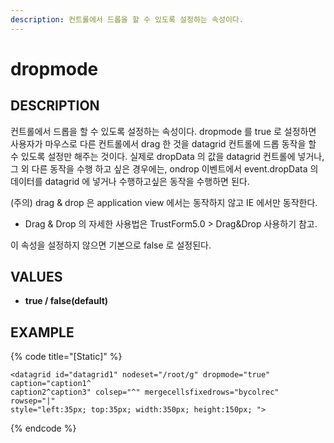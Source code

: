 ```yaml
---
description: 컨트롤에서 드롭을 할 수 있도록 설정하는 속성이다.
---
```


# dropmode

##  DESCRIPTION

컨트롤에서 드롭을 할 수 있도록 설정하는 속성이다. dropmode 를 true 로 설정하면 사용자가 마우스로 다른 컨트롤에서 drag 한 것을 datagrid 컨트롤에 드롭 동작을 할 수 있도록 설정만 해주는 것이다. 실제로 dropData 의 값을 datagrid 컨트롤에 넣거나, 그 외 다른 동작을 수행 하고 싶은 경우에는, ondrop 이벤트에서 event.dropData 의 데이터를 datagrid 에 넣거나 수행하고싶은 동작을 수행하면 된다.

\(주의\) drag & drop 은 application view 에서는 동작하지 않고 IE 에서만 동작한다.

* Drag & Drop 의 자세한 사용법은  TrustForm5.0 &gt; Drag&Drop 사용하기  참고.

이 속성을 설정하지 않으면 기본으로 false 로 설정된다.

## VALUES

* **true / false\(default\)**

## EXAMPLE

{% code title="\[Static\]" %}
```markup
<datagrid id="datagrid1" nodeset="/root/g" dropmode="true" caption="caption1^
caption2^caption3" colsep="^" mergecellsfixedrows="bycolrec" rowsep="|" 
style="left:35px; top:35px; width:350px; height:150px; ">
```
{% endcode %}



